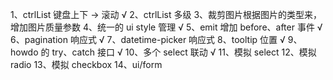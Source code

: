1、ctrlList 键盘上下 -> 滚动 √
2、ctrlList 多级 
3、裁剪图片根据图片的类型来，增加图片质量参数
4、统一的 ui style 管理 √
5、emit 增加 before、after 事件 √
6、pagination 响应式 √
7、datetime-picker 响应式
8、tooltip 位置 √
9、howdo 的 try、catch 接口 √
10、多个 select 联动 √
11、模拟 select
12、模拟 radio
13、模拟 checkbox
14、ui/form

